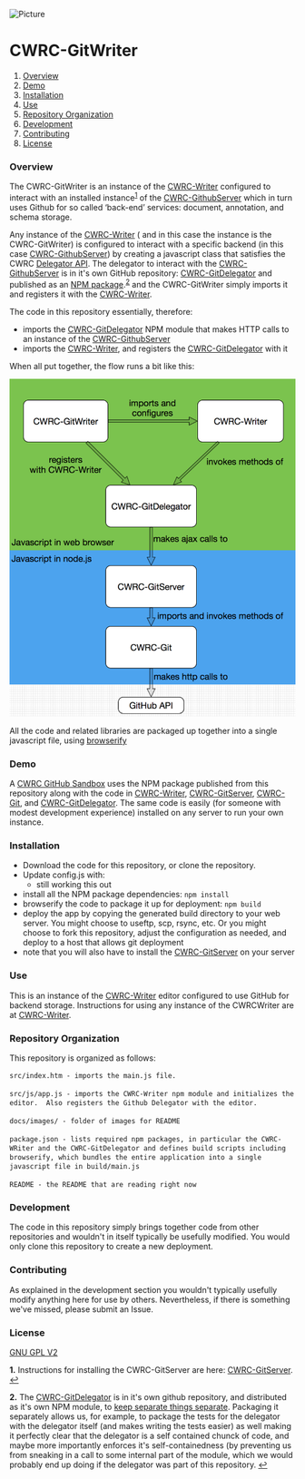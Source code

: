 ![Picture](http://www.cwrc.ca/wp-content/uploads/2010/12/CWRC_Dec-2-10_smaller.png)

# CWRC-GitWriter

1. [Overview](#overview)
1. [Demo](#demo)
1. [Installation](#installation)
1. [Use](#use)
1. [Repository Organization](#repository-organization)
1. [Development](#development)
1. [Contributing](#contributing)
1. [License](#license)

### Overview

The CWRC-GitWriter is an instance of the [CWRC-Writer](https://github.com/cwrc/CWRC-Writer) configured to interact with an installed instance<sup id="a1">[1](#f1)</sup> of the [CWRC-GithubServer](https://github.com/cwrc/CWRC-GithubServer) which in turn uses Github for so called ‘back-end’ services:  document, annotation, and schema storage.

Any instance of the [CWRC-Writer](https://github.com/cwrc/CWRC-Writer) ( and in this case the instance is the CWRC-GitWriter) is configured to interact with a specific backend (in this case [CWRC-GithubServer](https://github.com/cwrc/CWRC-GithubServer)) by creating a javascript class that satisfies the CWRC [Delegator API](https://github.com/cwrc/CWRC-Writer#delegate-to-your-services). The delegator to interact with the [CWRC-GithubServer](https://github.com/cwrc/CWRC-GithubServer) is in it's own GitHub repository: [CWRC-GitDelegator](https://github.com/cwrc/CWRC-GithubServer) and published as an [NPM package](https://www.npmjs.com/package/cwrcgit).<sup id="a2">[2](#f2)</sup> and the CWRC-GitWriter simply imports it and registers it with the [CWRC-Writer](https://github.com/cwrc/CWRC-Writer).

The code in this repository essentially, therefore:

- imports the [CWRC-GitDelegator](https://github.com/cwrc/CWRC-GithubServer) NPM module that makes HTTP calls to an instance of the [CWRC-GithubServer](https://github.com/cwrc/CWRC-GithubServer)
- imports the [CWRC-Writer](https://github.com/cwrc/CWRC-Writer), and registers the [CWRC-GitDelegator](https://github.com/cwrc/CWRC-GithubServer) with it

When all put together, the flow runs a bit like this:

![Picture](docs/images/flow.png)

All the code and related libraries are packaged up together into a single javascript file, using [browserify](https://www.npmjs.com/package/browserify)

### Demo 

A [CWRC GitHub Sandbox](http://208.75.74.217/editor_github.html) uses the NPM package published from this repository along with the code in [CWRC-Writer](https://github.com/cwrc/CWRC-Writer), [CWRC-GitServer](https://github.com/cwrc/CWRC-GitServer), [CWRC-Git](https://github.com/cwrc/CWRC-Git), and [CWRC-GitDelegator](https://github.com/cwrc/CWRC-GitDelegator). The same code is easily (for someone with modest development experience) installed on any server to run your own instance.

### Installation

- Download the code for this repository, or clone the repository.
- Update config.js with:
	- still working this out
- install all the NPM package dependencies:
	```` npm install ````
- browserify the code to package it up for deployment:
	``npm build``
- deploy the app by copying the generated build directory to your web server.  You might choose to useftp, scp, rsync, etc.  Or you might choose to fork this repository, adjust the configuration as needed, and deploy to a host that allows git deployment
- note that you will also have to install the [CWRC-GitServer](https://github.com/cwrc/CWRC-GitServer) on your server

### Use

This is an instance of the [CWRC-Writer](https://github.com/cwrc/CWRC-Writer) editor configured to use GitHub for backend storage. Instructions for using any instance of the CWRCWriter are at [CWRC-Writer](https://github.com/cwrc/CWRC-Writer).

### Repository Organization

This repository is organized as follows:

````
src/index.htm - imports the main.js file.

src/js/app.js - imports the CWRC-Writer npm module and initializes the editor.  Also registers the Github Delegator with the editor.

docs/images/ - folder of images for README

package.json - lists required npm packages, in particular the CWRC-WRiter and the CWRC-GitDelegator and defines build scripts including browserify, which bundles the entire application into a single javascript file in build/main.js

README - the README that are reading right now
````

### Development

The code in this repository simply brings together code from other repositories and wouldn't in itself typically be usefully modified.  You would only clone this repository to create a new deployment.

### Contributing

As explained in the development section you wouldn't typically usefully modify anything here for use by others.  Nevertheless, if there is something we've missed, please submit an Issue.

### License

[GNU GPL V2](LICENSE)


<b id="f1">1.</b> Instructions for installing the CWRC-GitServer are here: [CWRC-GitServer](https://github.com/cwrc/CWRC-GithubServer). [↩](#a1)

<b id="f2">2.</b> The [CWRC-GitDelegator](https://github.com/cwrc/CWRC-GithubServer) is in it's own github repository, and distributed as it's own NPM module, to [keep separate things separate](https://en.wikipedia.org/wiki/Separation_of_concerns).  Packaging it separately allows us, for example, to package the tests for the delegator with the delegator itself (and makes writing the tests easier) as well making it perfectly clear that the delegator is a self contained chunck of code, and maybe more importantly enforces it's self-containedness (by preventing us from sneaking in a call to some internal part of the module, which we would probably end up doing if the delegator was part of this repository. [↩](#a2)